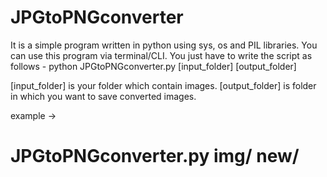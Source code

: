 # JPGtoPNGconverter
It is a simple program written in python using sys, os and PIL libraries. 
You can use this program via terminal/CLI. You just have to write the script as follows -
python JPGtoPNGconverter.py [input_folder] [output_folder]  

[input_folder] is your folder which contain images.
[output_folder] is folder in which you want to save converted images.

example ->

# JPGtoPNGconverter.py img/ new/  
